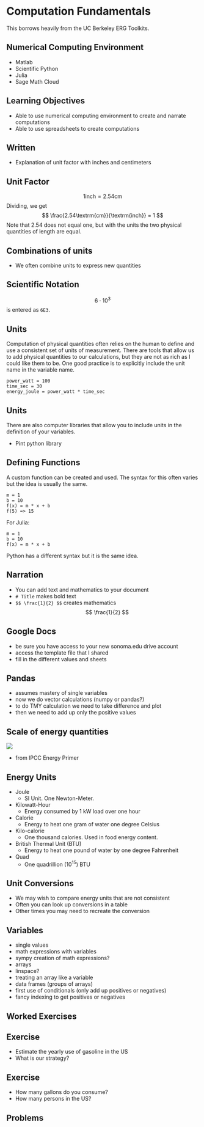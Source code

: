 # Computation Fundamentals

This borrows heavily from the UC Berkeley ERG Toolkits.

## Numerical Computing Environment

- Matlab
- Scientific Python
- Julia
- Sage Math Cloud

<!-- There is a subtle difference between computer programming and numerical -->
<!-- computing. -->

## Learning Objectives

- Able to use numerical computing environment to create and narrate computations
- Able to use spreadsheets to create computations




## Written
- Explanation of unit factor with inches and centimeters


## Unit Factor

$$ 1 \textrm{inch} = 2.54 \textrm{cm} $$
Dividing, we get
$$ \frac{2.54\textrm{cm}}{\textrm{inch}} = 1 $$
Note that 2.54 does not equal one, but with the units the two physical
quantities of length are equal.


## Combinations of units
- We often combine units to express new quantities



## Scientific Notation

$$6 \cdot 10^3$$ is entered as ``6E3``.

## Units

Computation of physical quantities often relies on the human to define
and use a consistent set of units of measurement.  There are tools that
allow us to add physical quantities to our calculations, but they are
not as rich as I could like them to be.  One good practice is to
explicitly include the unit name in the variable name.

    power_watt = 100
    time_sec = 30
    energy_joule = power_watt * time_sec



## Units

There are also computer libraries that allow you to include units in the
definition of your variables.

- Pint python library

## Defining Functions

A custom function can be created and used.  The syntax for this often
varies but the idea is usually the same.

    m = 1
    b = 10
    f(x) = m * x + b
    f(5) => 15


For Julia:

    m = 1
    b = 10
    f(x) = m * x + b

Python has a different syntax but it is the same idea.

## Narration

- You can add text and mathematics to your document
- ``# Title`` makes bold text
- ``$$ \frac{1}{2} $$`` creates mathematics $$ \frac{1}{2} $$


## Google Docs

- be sure you have access to your new sonoma.edu drive account
- access the template file that I shared
- fill in the different values and sheets

## Pandas
- assumes mastery of single variables
- now we do vector calculations (numpy or pandas?)
- to do TMY calculation we need to take difference and plot
- then we need to add up only the positive values

## Scale of energy quantities
![](../figures/ipcc_energy_primer.png)
- from IPCC Energy Primer

## Energy Units
- Joule
    - SI Unit.  One Newton-Meter.
- Kilowatt-Hour
    - Energy consumed by 1 kW load over one hour
- Calorie
    - Energy to heat one gram of water one degree Celsius
- Kilo-calorie
    - One thousand calories.  Used in food energy content.
- British Thermal Unit (BTU)
    - Energy to heat one pound of water by one degree Fahrenheit
- Quad
    - One quadrillion ($10^{15}$) BTU

## Unit Conversions
- We may wish to compare energy units that are not consistent
- Often you can look up conversions in a table
- Other times you may need to recreate the conversion


## Variables
- single values
- math expressions with variables
- sympy creation of math expressions?
- arrays
- linspace?
- treating an array like a variable
- data frames (groups of arrays)
- first use of conditionals (only add up positives or negatives)
- fancy indexing to get positives or negatives

<!--
i need to make ipython notebooks that take students through this
-->

## Worked Exercises

## Exercise
- Estimate the yearly use of gasoline in the US
- What is our strategy?

## Exercise
- How many gallons do you consume?
- How many persons in the US?

## Problems


